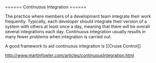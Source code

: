 ====== Continuous Integration ======

The practice where members of a development team integrate their work frequently.  Typically, each developer should integrate their version of a system with others at least once a day, meaning that there will be overall several integrations each day.  Continuous integration usually results in many fewer problems when integration is carried out.

A good framework to aid continuous integration is [[Cruise Control]]

http://www.martinfowler.com/articles/continuousIntegration.html